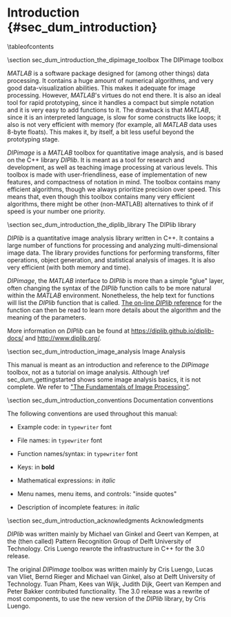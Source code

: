 # Introduction {#sec_dum_introduction}

[//]: # (DIPlib 3.0)

[//]: # ([c]2017-2019, Cris Luengo.)
[//]: # (Based on original DIPimage usre manual: [c]1999-2014, Delft University of Technology.)

[//]: # (Licensed under the Apache License, Version 2.0 [the "License"];)
[//]: # (you may not use this file except in compliance with the License.)
[//]: # (You may obtain a copy of the License at)
[//]: # ()
[//]: # (   http://www.apache.org/licenses/LICENSE-2.0)
[//]: # ()
[//]: # (Unless required by applicable law or agreed to in writing, software)
[//]: # (distributed under the License is distributed on an "AS IS" BASIS,)
[//]: # (WITHOUT WARRANTIES OR CONDITIONS OF ANY KIND, either express or implied.)
[//]: # (See the License for the specific language governing permissions and)
[//]: # (limitations under the License.)

\tableofcontents

\section sec_dum_introduction_the_dipimage_toolbox The DIPimage toolbox

*MATLAB* is a software package designed for (among other things) data
processing. It contains a huge amount of numerical algorithms, and very
good data-visualization abilities. This makes it adequate for image
processing. However, *MATLAB*'s virtues do not end there. It is also an
ideal tool for rapid prototyping, since it handles a compact but simple
notation and it is very easy to add functions to it. The drawback is
that *MATLAB*, since it is an interpreted language, is slow for some
constructs like loops; it also is not very efficient with memory (for
example, all *MATLAB* data uses 8-byte floats). This makes it, by itself,
a bit less useful beyond the prototyping stage.

*DIPimage* is a *MATLAB* toolbox for quantitative image analysis, and is based on
the C++ library *DIPlib*. It is meant as a tool for research and development,
as well as teaching image processing at various levels. This toolbox is made with
user-friendliness, ease of implementation of new features, and
compactness of notation in mind. The toolbox contains many efficient algorithms,
though we always prioritize precision over speed. This means that, even though
this toolbox contains many very efficient algorithms, there might be other
(non-MATLAB) alternatives to think of if speed is your number one priority.

\section sec_dum_introduction_the_diplib_library The DIPlib library

*DIPlib* is a quantitative image analysis library written in C++. It
contains a large number of functions for processing and analyzing
multi-dimensional image data. The library provides functions for
performing transforms, filter operations, object generation, and
statistical analysis of images. It is also very efficient (with both
memory and time).

*DIPimage*, the *MATLAB* interface to *DIPlib* is more than a simple "glue" layer,
often changing the syntax of the *DIPlib* function calls to be more
natural within the *MATLAB* environment. Nonetheless, the help text for
functions will list the *DIPlib* function that is called.
[The on-line *DIPlib* reference](https://diplib.github.io/diplib-docs/)
for the function can then be read to learn more details
about the algorithm and the meaning of the parameters.

More information on *DIPlib* can be found at
<https://diplib.github.io/diplib-docs/> and <http://www.diplib.org/>.

\section sec_dum_introduction_image_analysis Image Analysis

This manual is meant as an introduction and reference to the *DIPimage*
toolbox, not as a tutorial on image analysis. Although
\ref sec_dum_gettingstarted shows some image analysis basics, it
is not complete. We refer to
["The Fundamentals of Image Processing"](ftp://ftp.tudelft.nl/pub/DIPimage/docs/FIP2.3.pdf).

\section sec_dum_introduction_conventions Documentation conventions

The following conventions are used throughout this manual:

- Example code: in `typewriter` font

- File names: in `typewriter` font

- Function names/syntax: in `typewriter` font

- Keys: in **bold**

- Mathematical expressions: in *italic*

- Menu names, menu items, and controls: "inside quotes"

- Description of incomplete features: in *italic*

\section sec_dum_introduction_acknowledgments Acknowledgments

*DIPlib* was written mainly by Michael van Ginkel and Geert van Kempen,
at the (then called) Pattern Recognition Group of Delft University of
Technology.
Cris Luengo rewrote the infrastructure in C++ for the 3.0 release.

The original *DIPimage* toolbox was written mainly by Cris Luengo, Lucas van Vliet,
Bernd Rieger and Michael van Ginkel, also at Delft University of Technology.
Tuan Pham, Kees van Wijk, Judith Dijk, Geert van Kempen and Peter Bakker
contributed functionality.
The 3.0 release was a rewrite of most components, to use the new version
of the *DIPlib* library, by Cris Luengo.
